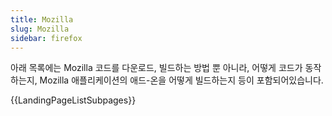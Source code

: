 ```yaml
---
title: Mozilla
slug: Mozilla
sidebar: firefox
---
```


아래 목록에는 Mozilla 코드를 다운로드, 빌드하는 방법 뿐 아니라, 어떻게 코드가 동작하는지, Mozilla 애플리케이션의 애드-온을 어떻게 빌드하는지 등이 포함되어있습니다.

{{LandingPageListSubpages}}
